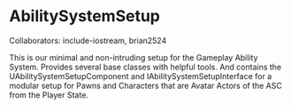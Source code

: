 # AbilitySystemSetup
Collaborators:
include-iostream,
brian2524

This is our minimal and non-intruding setup for the Gameplay Ability System. Provides several base classes with helpful tools. And contains the UAbilitySystemSetupComponent and IAbilitySystemSetupInterface for a modular setup for Pawns and Characters that are Avatar Actors of the ASC from the Player State.